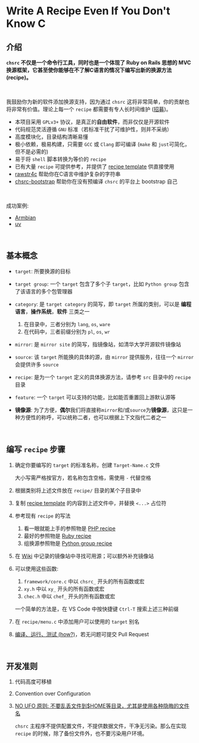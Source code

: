 <!-- -----------------------------------------------------------
 ! SPDX-License-Identifier: GFDL-1.3-or-later
 ! -------------------------------------------------------------
 ! Doc Type      : Markdown
 ! Doc Name      : 02-Write-A-Recipe-Even-If-You-Dont-Know-C.md
 ! Doc Authors   : Aoran Zeng <ccmywish@qq.com>
 ! Contributors  :  Nul None  <nul@none.org>
 !               |
 ! Created On    : <2024-08-19>
 ! Last Modified : <2025-07-15>
 ! ---------------------------------------------------------- -->

# Write A Recipe Even If You Don't Know C

## 介绍

**`chsrc` 不仅是一个命令行工具，同时也是一个体现了 Ruby on Rails 思想的 MVC 换源框架，它甚至使你能够在不了解C语言的情况下编写出新的换源方法(recipe)。**

<br>

我鼓励你为新的软件添加换源支持，因为通过 `chsrc` 这将非常简单，你的贡献也将非常有价值。理论上每一个 `recipe` 都需要有专人长时间维护 ([招募](https://github.com/RubyMetric/chsrc/issues/130))。

- 本项目采用 `GPLv3+` 协议，是真正的**自由软件**，而非仅仅是开源软件
- 代码规范灵活遵循 `GNU` 标准（若标准干扰了可维护性，则并不采纳）
- 高度模块化，目录结构清晰易懂
- 极小依赖，极易构建，只需要 `GCC` 或 `Clang` 即可编译 (`make` 和 `just`可简化，但不是必需的)
- 易于将 `shell` 脚本转换为等价的 `recipe`
- 已有大量 `recipe` 可提供参考，并提供了 [recipe template] 供直接使用
- [rawstr4c] 帮助你在C语言中维护复杂的字符串
- [chsrc-bootstrap] 帮助你在没有预编译 `chsrc` 的平台上 bootstrap 自己

<br>

成功案例:

- [Armbian](../src/recipe/os/APT/Armbian.c)
- [uv](../src/recipe/lang/Python/uv.c)

<br>

## 基本概念

- `target`: 所要换源的目标
- `target group`: 一个 `target` 包含了多个子 `target`，比如 `Python group` 包含了该语言的多个包管理器

- `category`: 是 `target category` 的简写，即 `target` 所属的类别，可以是 **编程语言**，**操作系统**，**软件** 三类之一

    1. 在目录中，三者分别为 `lang`, `os`, `ware`
    2. 在代码中，三者前缀分别为 `pl`, `os`, `wr`

- `mirror`: 是 `mirror site` 的简写，指镜像站，如清华大学开源软件镜像站
- `source`: 该 `target` 所能换的具体的源，由 `mirror` 提供服务，往往一个 `mirror` 会提供许多 `source`
- `recipe`: 是为一个 `target` 定义的具体换源方法，请参考 `src` 目录中的 `recipe` 目录

- `feature`: 一个 `target` 可以支持的功能，比如能否重置回上游默认源等

- **镜像源**: 为了方便，**偶尔**我们将直接称`mirror`和/或`source`为**镜像源**，这只是一种方便性的称呼，可以统称二者，也可以根据上下文指代二者之一

<br>

## 编写 `recipe` 步骤

1. 确定你要编写的 `target` 的标准名称，创建 `Target-Name.c` 文件

    大小写需严格按官方，若名称包含空格，需使用 `-` 代替空格

2. 根据类别将上述文件放在 `recipe/` 目录的某个子目录中

3. 复制 [recipe template] 的内容到上述文件中，并替换 `<...>` 占位符

4. 参考现有 `recipe` 的写法

    1. 看一眼就能上手的参照物是 [PHP recipe](../src/recipe/lang/PHP.c)
    2. 最好的参照物是 [Ruby recipe](../src/recipe/lang/Ruby/Ruby.c)
    3. 组换源参照物是 [Python group recipe](../src/recipe/lang/Python/Python.c)

5. 在 [Wiki] 中记录的镜像站中寻找可用源；可以额外补充镜像站

6. 可以使用这些函数:

    1. `framework/core.c` 中以 `chsrc_` 开头的所有函数或宏
    2. `xy.h` 中以 `xy_` 开头的所有函数或宏
    3. `chec.h` 中以 `chef_` 开头的所有函数或宏

    一个简单的方法是，在 VS Code 中按快捷键 `Ctrl-T` 搜索上述三种前缀

7. 在 `recipe/menu.c` 中添加用户可以使用的 `target` 别名

8. [编译、运行、测试 (how?)](./01-Develop.md)，若无问题可提交 Pull Request

<br>

## 开发准则

1. 代码高度可移植

2. Convention over Configuration

3. [NO UFO 原则: 不要乱丢文件到$HOME等目录，尤其是使用各种隐晦的文件名](https://www.yuque.com/ccmywish/blog/no-ufo)

    `chsrc` 主程序不提供配置文件，不提供数据文件，干净无污染。那么在实现 `recipe` 的时候，除了备份文件外，也不要污染用户环境。

<br>

[rawstr4c]: https://github.com/RubyMetric/rawstr4c
[chsrc-bootstrap]: ../bootstrap/
[recipe template]: ../src/recipe/recipe-template.c
[Wiki]: https://github.com/RubyMetric/chsrc/wiki
